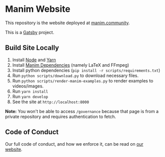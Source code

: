 # Manim Website

This repository is the website deployed at [manim.community](https://www.manim.community/).

This is a [Gatsby](https://www.gatsbyjs.com/) project.

## Build Site Locally
1. Install [Node](https://nodejs.org/en/download/) and [Yarn](https://classic.yarnpkg.com/en/docs/install)
2. Install [Manim Dependencies](https://docs.manim.community/en/stable/installation.html) (namely LaTeX and FFmpeg)
3. Install python dependencies (`pip install -r scripts/requirements.txt`)
4. Run `python scripts/download.py` to download necessary files.
5. Run `python scripts/render-manim-examples.py` to render examples to videos/images.
6. Run `yarn install`
7. Run `yarn develop`
8. See the site at `http://localhost:8000`

**Note:** You won't be able to access `/governance` because that page is from a private repository and requires authentication to fetch.

## Code of Conduct

Our full code of conduct, and how we enforce it, can be read on [our website](https://docs.manim.community/en/latest/conduct.html).
